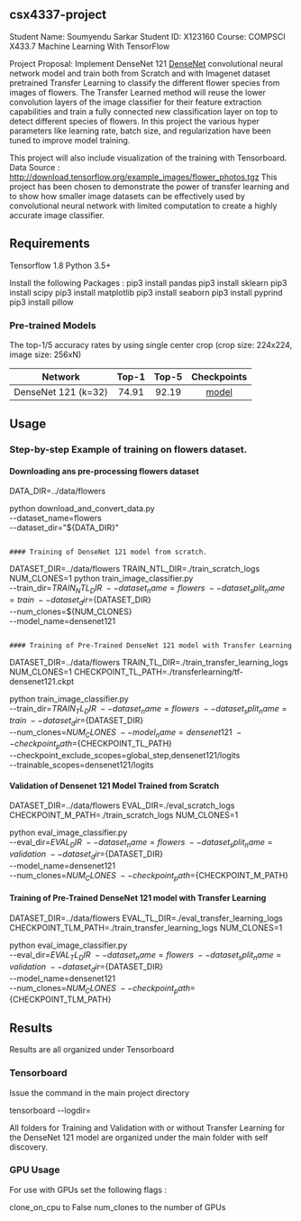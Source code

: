 ## csx4337-project

Student Name: Soumyendu Sarkar 
Student ID: X123160 
Course: COMPSCI X433.7 Machine Learning With TensorFlow 

Project Proposal: Implement DenseNet 121  [DenseNet](https://arxiv.org/pdf/1608.06993.pdf) convolutional neural network model and train both from Scratch and with Imagenet dataset pretrained Transfer Learning to classify the different flower species from images of flowers. 
The Transfer Learned method will reuse the lower convolution layers of the image classifier for their feature extraction capabilities and train a fully connected new classification layer on top to detect different species of flowers. 
In this project the various hyper parameters like learning rate, batch size, and regularization have been tuned to improve model training. 

This project will also include visualization of the training with Tensorboard. 
Data Source : http://download.tensorflow.org/example_images/flower_photos.tgz 
This project has been chosen to demonstrate the power of transfer learning and to show how smaller image datasets can be effectively used by convolutional neural network with limited computation to create a highly accurate image classifier.


## Requirements

Tensorflow 1.8 
Python 3.5+

Install the following Packages :
pip3 install pandas
pip3 install sklearn
pip3 install scipy
pip3 install matplotlib
pip3 install seaborn
pip3 install pyprind
pip3 install pillow

### Pre-trained Models

The top-1/5 accuracy rates by using single center crop (crop size: 224x224, image size: 256xN)

Network|Top-1|Top-5|Checkpoints
:---:|:---:|:---:|:---:
DenseNet 121 (k=32)| 74.91| 92.19| [model](https://drive.google.com/open?id=0B_fUSpodN0t0eW1sVk1aeWREaDA)

## Usage

### Step-by-step Example of training on flowers dataset.

#### Downloading ans pre-processing flowers dataset


DATA_DIR=../data/flowers

python download_and_convert_data.py \
    --dataset_name=flowers \
    --dataset_dir="${DATA_DIR}"
```

#### Training of DenseNet 121 model from scratch.
```
DATASET_DIR=../data/flowers
TRAIN_NTL_DIR=./train_scratch_logs
NUM_CLONES=1
python train_image_classifier.py \
    --train_dir=${TRAIN_NTL_DIR} \
    --dataset_name=flowers \
    --dataset_split_name=train \
    --dataset_dir=${DATASET_DIR} \
    --num_clones=${NUM_CLONES} \
    --model_name=densenet121 
```

#### Training of Pre-Trained DenseNet 121 model with Transfer Learning

```
DATASET_DIR=../data/flowers
TRAIN_TL_DIR=./train_transfer_learning_logs
NUM_CLONES=1
CHECKPOINT_TL_PATH=./transferlearning/tf-densenet121.ckpt

python train_image_classifier.py \
    --train_dir=${TRAIN_TL_DIR} \
    --dataset_name=flowers \
    --dataset_split_name=train \
    --dataset_dir=${DATASET_DIR} \
    --num_clones=${NUM_CLONES} \
    --model_name=densenet121 \
    --checkpoint_path=${CHECKPOINT_TL_PATH} \
    --checkpoint_exclude_scopes=global_step,densenet121/logits \
    --trainable_scopes=densenet121/logits


#### Validation of Densenet 121 Model Trained from Scratch

DATASET_DIR=../data/flowers
EVAL_DIR=./eval_scratch_logs
CHECKPOINT_M_PATH=./train_scratch_logs
NUM_CLONES=1


python eval_image_classifier.py \
    --eval_dir=${EVAL_DIR} \
    --dataset_name=flowers \
    --dataset_split_name=validation \
    --dataset_dir=${DATASET_DIR} \
    --model_name=densenet121 \
    --num_clones=${NUM_CLONES} \
    --checkpoint_path=${CHECKPOINT_M_PATH}

#### Training of Pre-Trained DenseNet 121 model with Transfer Learning

DATASET_DIR=../data/flowers
EVAL_TL_DIR=./eval_transfer_learning_logs
CHECKPOINT_TLM_PATH=./train_transfer_learning_logs
NUM_CLONES=1

python eval_image_classifier.py \
    --eval_dir=${EVAL_TL_DIR} \
    --dataset_name=flowers \
    --dataset_split_name=validation \
    --dataset_dir=${DATASET_DIR} \
    --model_name=densenet121 \
    --num_clones=${NUM_CLONES} \
    --checkpoint_path=${CHECKPOINT_TLM_PATH}


## Results 

Results are all organized under Tensorboard

### Tensorboard

Issue the command in the main project directory

tensorboard --logdir=

All folders for Training and Validation with or without Transfer Learning for the DenseNet 121 model are organized under the main folder with self discovery.
### GPU Usage

For use with GPUs set the following flags :

clone_on_cpu to False
num_clones to the number of GPUs


